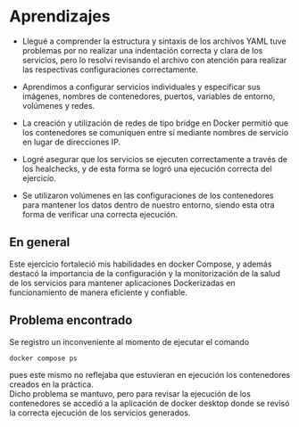 # Aprendizajes

   - Llegué a comprender la estructura y sintaxis de los archivos YAML tuve problemas por no realizar una indentación correcta y clara de los servicios, pero lo resolví revisando el archivo con atención para realizar las respectivas configuraciones correctamente.

   - Aprendimos a configurar servicios individuales y especificar sus imágenes, nombres de contenedores, puertos, variables de entorno, volúmenes y redes.

   - La creación y utilización de redes de tipo bridge en Docker permitió que los contenedores se comuniquen entre sí mediante nombres de servicio en lugar de direcciones IP.

   - Logré asegurar que los servicios se ejecuten correctamente a través de los healchecks, y de esta forma se logró una ejecución correcta del ejercicio.

   - Se utilizaron volúmenes en las configuraciones de los contenedores para mantener los datos dentro de nuestro entorno, siendo esta otra forma de verificar una correcta ejecución.

## En general

Este ejercicio fortaleció mis habilidades en docker Compose, y además destacó la importancia de la configuración y la monitorización de la salud de los servicios para mantener aplicaciones Dockerizadas en funcionamiento de manera eficiente y confiable.  

## Problema encontrado  
Se registro un inconveniente al momento de ejecutar el comando  
```
docker compose ps
```
pues este mismo no reflejaba que estuvieran en ejecución los contenedores creados en la práctica.  
Dicho problema se mantuvo, pero para revisar la ejecución de los contenedores se accedió a la aplicación de docker desktop donde se revisó la correcta ejecución de los servicios generados.
